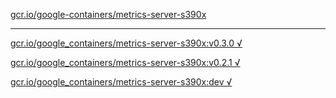 [gcr.io/google-containers/metrics-server-s390x](https://hub.docker.com/r/sqeven/metrics-server-s390x/tags/) 

----
[gcr.io/google_containers/metrics-server-s390x:v0.3.0 √](https://hub.docker.com/r/sqeven/metrics-server-s390x/tags/)

[gcr.io/google_containers/metrics-server-s390x:v0.2.1 √](https://hub.docker.com/r/sqeven/metrics-server-s390x/tags/)

[gcr.io/google_containers/metrics-server-s390x:dev √](https://hub.docker.com/r/sqeven/metrics-server-s390x/tags/)

